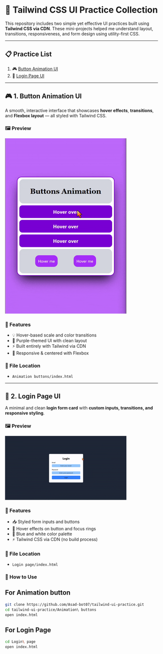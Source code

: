 # 🎯 Tailwind CSS UI Practice Collection

This repository includes two simple yet effective UI practices built using **Tailwind CSS via CDN**. These mini-projects helped me understand layout, transitions, responsiveness, and form design using utility-first CSS.

---

## 📋 Practice List

1. 🎮 [Button Animation UI](#-1-button-animation-ui)
2. 🔐 [Login Page UI](#-2-login-page-ui)

---

## 🎮 1. Button Animation UI

A smooth, interactive interface that showcases **hover effects**, **transitions**, and **Flexbox layout** — all styled with Tailwind CSS.

### 🖼️ Preview

![Button Animation Screenshot](/Assests/buttons.gif)

### 🚀 Features

- 💡 Hover-based scale and color transitions  
- 🎨 Purple-themed UI with clean layout  
- ⚡ Built entirely with Tailwind via CDN  
- 📱 Responsive & centered with Flexbox

### 📄 File Location

- `Animation buttons/index.html`

---

## 🔐 2. Login Page UI

A minimal and clean **login form card** with **custom inputs, transitions, and responsive styling**.

### 🖼️ Preview

![login-page](/Assests/tailwind.gif)

### 🚀 Features

- 📥 Styled form inputs and buttons  
- 🔁 Hover effects on button and focus rings
- 🌙 Blue and white color palette 
- ⚡ Tailwind CSS via CDN (no build process)

### 📄 File Location

- `Login page/index.html`

### 🔧 How to Use

## For Animation button

```bash
git clone https://github.com/Asad-bot07/tailwind-ui-practice.git
cd tailwind-ui-practice/Animation\ buttons
open index.html
```

## For Login Page

```bash
cd Login\ page
open index.html
```
